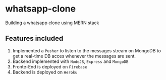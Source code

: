 # whatsapp-clone
Building a whatsapp clone using MERN stack


## Features included

1. Implemented a `Pusher` to listen to the messages stream on MongoDB to get a real-time DB acces whenever the messages are sent.
2. Backend implemented with `NodeJS`, `Express` and `MongoDB`
3. Fronte-End is deployed on `Firebase`
4. Backend is deployed on `Heroku`
